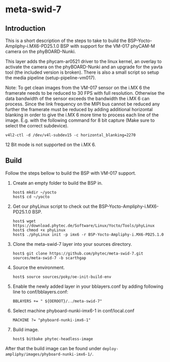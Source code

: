 meta-swid-7
===========

Introduction
------------

This is a short description of the steps to take to build the
BSP-Yocto-Ampliphy-i.MX6-PD25.1.0 BSP with support for the VM-017 phyCAM-M
camera on the phyBOARD-Nunki.

This layer adds the phycam-ar0521 driver to the linux kernel, an overlay to
activate the camera on the phyBOARD-Nunki and an upgrade for the yavta tool (the
included version is broken). There is also a small script so setup the media
pipeline (setup-pipeline-vm017).


Note:
To get clean images from the VM-017 sensor on the i.MX 6 the framerate needs to
be reduced to 30 FPS with full resolution. Otherwise the data bandwidth of the
sensor exceeds the bandwidth the i.MX 6 can process.
Since the link frequency on the MIPI bus cannot be reduced any further the
framerate must be reduced by adding additional horizontal blanking in order
to give the i.MX 6 more time to process each line of the image. E.g. with the
following command for 8 bit capture (Make sure to select the correct subdevice).

```
v4l2-ctl -d /dev/v4l-subdev15 -c horizontal_blanking=2270
```

12 Bit mode is not supported on the i.MX 6.

Build
-----
Follow the steps bellow to build the BSP with VM-017 support.

1. Create an empty folder to build the BSP in.
   ```
   host$ mkdir ~/yocto
   host$ cd ~/yocto
   ```

2. Get our phyLinux script to check out the BSP-Yocto-Ampliphy-i.MX6-PD25.1.0 BSP.
   ```
   host$ wget https://download.phytec.de/Software/Linux/Yocto/Tools/phyLinux
   host$ chmod +x phyLinux
   host$ ./phyLinux init -p imx6 -r BSP-Yocto-Ampliphy-i.MX6-PD25.1.0
   ```

3. Clone the meta-swid-7 layer into your sources directory.
   ```
   host$ git clone https://github.com/phytec/meta-swid-7.git sources/meta-swid-7 -b scarthgap
   ```

4. Source the environment.
   ```
   host$ source sources/poky/oe-init-build-env
   ```

5. Enable the newly added layer in your bblayers.conf by adding following line
   to conf/bblayers.conf:
   ```
   BBLAYERS += " ${OEROOT}/../meta-swid-7"
   ```

6. Select machine phyboard-nunki-imx6-1 in conf/local.conf
   ```
   MACHINE ?= "phyboard-nunki-imx6-1"
   ```

7. Build image.
   ```
   host$ bitbake phytec-headless-image
   ```


After that the build image can be found under
`deploy-ampliphy/images/phyboard-nunki-imx6-1/`.
